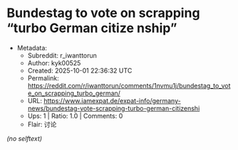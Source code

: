 # Bundestag to vote on scrapping “turbo German citize nship”

- Metadata:
  - Subreddit: r_iwanttorun
  - Author: kyk00525
  - Created: 2025-10-01 22:36:32 UTC
  - Permalink: https://reddit.com/r/iwanttorun/comments/1nvmu1j/bundestag_to_vote_on_scrapping_turbo_german/
  - URL: https://www.iamexpat.de/expat-info/germany-news/bundestag-vote-scrapping-turbo-german-citizenshi
  - Ups: 1 | Ratio: 1.0 | Comments: 0
  - Flair: 讨论

_(no selftext)_
